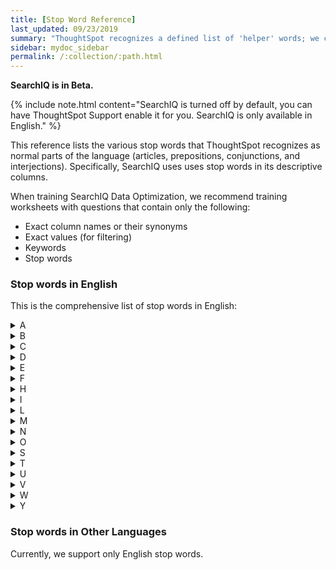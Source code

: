 ```yaml
---
title: [Stop Word Reference]
last_updated: 09/23/2019
summary: "ThoughtSpot recognizes a defined list of 'helper' words; we call them **stop words**."
sidebar: mydoc_sidebar
permalink: /:collection/:path.html
---
```

**SearchIQ is in Beta.**

{% include note.html content="SearchIQ is turned off by default, you can have ThoughtSpot Support enable it for you. SearchIQ is only available in English." %}

This reference lists the various stop words that ThoughtSpot recognizes as
normal parts of the language (articles, prepositions, conjunctions, and
interjections). Specifically, SearchIQ uses uses stop words in its
descriptive columns.

When training SearchIQ Data Optimization, we recommend training worksheets with
questions that contain only the following:

 - Exact column names or their synonyms
 - Exact values (for filtering)
 - Keywords
 - Stop words

### Stop words in English

This is the comprehensive list of stop words in English:
<details>
<summary>A</summary>
a
about
again
against
am
an
any
are
arent
as
at
</details>
<details>
<summary>B</summary>
be
because
been
being
both
but
</details>
<details>
<summary>C</summary>
cant
cannot
could
couldnt
</details>
<details>
<summary>D</summary>
did
didnt
do
does
doesnt
doing
dont
down
during
</details>
<details>
<summary>E</summary>
each
</details>
<details>
<summary>F</summary>
few
for
from
further
</details>
<details>
<summary>H</summary>
had
hadnt
has
hasnt
have
havent
having
he
her
here
hers
herself
him
himself
his
how
</details>
<details>
<summary>I</summary>
i
if
in
into
is
isnt
it
its
itself
</details>
<details>
<summary>L</summary>
let
</details>
<details>
<summary>M</summary>
me
mustnt
my
myself
</details>
<details>
<summary>N</summary>
nor
</details>
<details>
<summary>O</summary>
of
off
on
once
only
or
other
ought
our
ours
ourselves
out
over
</details>
<details>
<summary>S</summary>
same
she
should
shouldnt
so
some
such
</details>
<details>
<summary>T</summary>
than
that
the
their
theirs
them
themselves
then
there
these
they
this
those
through
to
too
</details>
<details>
<summary>U</summary>
under
until
up
</details>
<details>
<summary>V</summary>
very
</details>
<details>
<summary>W</summary>
was
wasnt
we
were
werent
what
which
while
whom
why
wont
would
wouldnt
</details>
<details>
<summary>Y</summary>
you
your
yours
yourself
yourselves
</details>

### Stop words in Other Languages

Currently, we support only English stop words.
